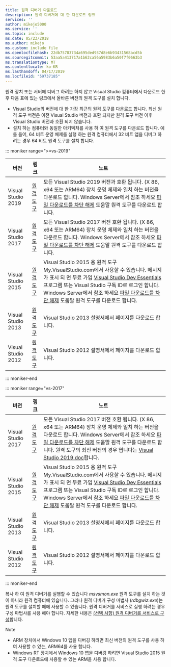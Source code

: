 ```yaml
---
title: 원격 디버거 다운로드
description: 원격 디버거에 대 한 다운로드 링크
services: ''
author: mikejo5000
ms.service: ''
ms.topic: include
ms.date: 05/23/2018
ms.author: mikejo
ms.custom: include file
ms.openlocfilehash: 22db75783734a695ded937d8e6b93431568acd5b
ms.sourcegitcommit: 53aa5a413717a1b62ca56a5983b6a50f7f0663b3
ms.translationtype: MT
ms.contentlocale: ko-KR
ms.lasthandoff: 04/17/2019
ms.locfileid: "59737185"
---
```

원격 장치 또는 서버에 디버그 하려는 하지 않고 Visual Studio 컴퓨터에서 다운로드 한 후 다음 표에 있는 링크에서 올바른 버전의 원격 도구를 설치 합니다.

- Visual Studio의 버전에 대 한 가장 최근의 원격 도구를 다운로드 합니다. 최신 원격 도구 버전은 이전 Visual Studio 버전과 호환 되지만 원격 도구 버전 이후 Visual Studio 버전과 호환 되지 않습니다.
- 설치 하는 컴퓨터와 동일한 아키텍처를 사용 하 여 원격 도구를 다운로드 합니다. 예를 들어, 64 비트 운영 체제를 실행 하는 원격 컴퓨터에서 32 비트 앱을 디버그 하려는 경우 64 비트 원격 도구를 설치 합니다.

::: moniker range=">=vs-2019"

|버전|링크|노트|
|-|-|-|
|Visual Studio 2019|[원격 도구](https://visualstudio.microsoft.com/downloads/?q=remote+tools#remote-tools-for-visual-studio-2019)|모든 Visual Studio 2019 버전과 호환 됩니다. (X 86, x64 또는 ARM64) 장치 운영 체제와 일치 하는 버전을 다운로드 합니다. Windows Server에서 참조 하세요 [파일 다운로드를 차단 해제](../../debugger/remote-debugging-unblock-file-download.md) 도움말 원격 도구를 다운로드 합니다.|
|Visual Studio 2017|[원격 도구](https://my.visualstudio.com/Downloads?q=remote%20tools%20visual%20studio%202017)|모든 Visual Studio 2017 버전 호환 됩니다. (X 86, x64 또는 ARM64) 장치 운영 체제와 일치 하는 버전을 다운로드 합니다. Windows Server에서 참조 하세요 [파일 다운로드를 차단 해제](../../debugger/remote-debugging-unblock-file-download.md) 도움말 원격 도구를 다운로드 합니다.|
|Visual Studio 2015|[원격 도구](https://my.visualstudio.com/Downloads?q=remote%20tools%20visual%20studio%202015)|Visual Studio 2015 용 원격 도구 My.VisualStudio.com에서 사용할 수 있습니다. 메시지가 표시 되 면 무료 가입 [Visual Studio Dev Essentials](https://visualstudio.microsoft.com/dev-essentials/) 프로그램 또는 Visual Studio 구독 ID로 로그인 합니다. Windows Server에서 참조 하세요 [파일 다운로드를 차단 해제](../../debugger/remote-debugging-unblock-file-download.md) 도움말 원격 도구를 다운로드 합니다.|
|Visual Studio 2013|[원격 도구](/previous-versions/visualstudio/visual-studio-2013/bt727f1t(v=vs.120)#installing-the-remote-tools)|Visual Studio 2013 설명서에서 페이지를 다운로드 합니다.|
|Visual Studio 2012|[원격 도구](/previous-versions/visualstudio/visual-studio-2012/bt727f1t(v=vs.110)#installing-the-remote-tools)|Visual Studio 2012 설명서에서 페이지를 다운로드 합니다.|

::: moniker-end

::: moniker range="vs-2017"

|버전|링크|노트|
|-|-|-|
|Visual Studio 2017|[원격 도구](https://my.visualstudio.com/Downloads?q=remote%20tools%20visual%20studio%202017)|모든 Visual Studio 2017 버전 호환 됩니다. (X 86, x64 또는 ARM64) 장치 운영 체제와 일치 하는 버전을 다운로드 합니다. Windows Server에서 참조 하세요 [파일 다운로드를 차단 해제](../../debugger/remote-debugging-unblock-file-download.md) 도움말 원격 도구를 다운로드 합니다. 원격 도구의 최신 버전의 경우 엽니다는 [Visual Studio 2019 doc](../../debugger/remote-debugging.md?view=vs-2019)합니다.|
|Visual Studio 2015|[원격 도구](https://my.visualstudio.com/Downloads?q=remote%20tools%20visual%20studio%202015)|Visual Studio 2015 용 원격 도구 My.VisualStudio.com에서 사용할 수 있습니다. 메시지가 표시 되 면 무료 가입 [Visual Studio Dev Essentials](https://visualstudio.microsoft.com/dev-essentials/) 프로그램 또는 Visual Studio 구독 ID로 로그인 합니다. Windows Server에서 참조 하세요 [파일 다운로드를 차단 해제](../../debugger/remote-debugging-unblock-file-download.md) 도움말 원격 도구를 다운로드 합니다.|
|Visual Studio 2013|[원격 도구](/previous-versions/visualstudio/visual-studio-2013/bt727f1t(v=vs.120)#installing-the-remote-tools)|Visual Studio 2013 설명서에서 페이지를 다운로드 합니다.|
|Visual Studio 2012|[원격 도구](/previous-versions/visualstudio/visual-studio-2012/bt727f1t(v=vs.110)#installing-the-remote-tools)|Visual Studio 2012 설명서에서 페이지를 다운로드 합니다.|

::: moniker-end

복사 하 여 원격 디버거를 실행할 수 있습니다 *msvsmon.exe* 원격 도구를 설치 하는 것이 아니라 원격 컴퓨터에 있습니다. 그러나 원격 디버거 구성 마법사 (*rdbgwiz.exe*)는 원격 도구를 설치할 때에 사용할 수 있습니다. 원격 디버거를 서비스로 실행 하려는 경우 구성 마법사를 사용 해야 합니다. 자세한 내용은 [(선택 사항) 원격 디버거를 서비스로 구성](../../debugger/remote-debugging.md#bkmk_configureService)합니다.

>[!NOTE]
>- ARM 장치에서 Windows 10 앱을 디버깅 하려면 최신 버전의 원격 도구를 사용 하 여 사용할 수 있는, ARM64를 사용 합니다.
>- Windows RT 장치에서 Windows 10 앱을 디버깅 하려면 Visual Studio 2015 원격 도구 다운로드에 사용할 수 있는 ARM을 사용 합니다.

